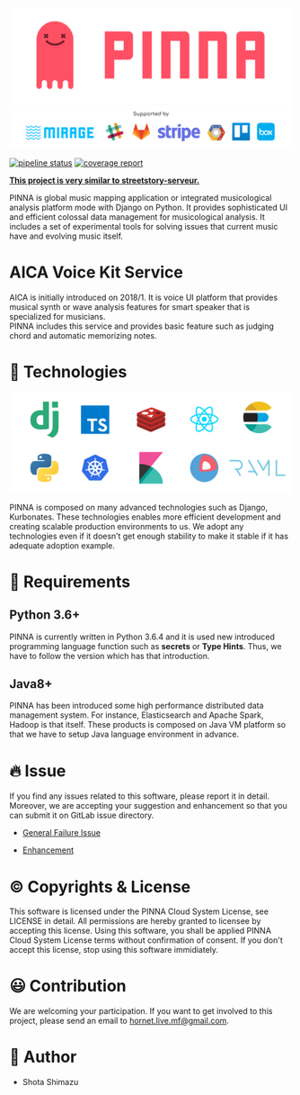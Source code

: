 ![PINNA](./docs/assets/logo.png)
![Using](./docs/assets/usings.png)


[![pipeline status](https://hplab.work/pinna-music/pinna-music/badges/master/pipeline.svg)](https://git.hplab.work/pinna-music/pinna-music/commits/master)
[![coverage report](https://hplab.work/pinna-music/pinna-music/badges/master/coverage.svg)](https://git.hplab.work/pinna-music/pinna-music/commits/master)

**[This project is very similar to streetstory-serveur.](https://git.hplab.work/StreetStory/streetstory-serveur)**

PINNA is global music mapping application or integrated musicological analysis platform mode with Django on Python. It provides sophisticated UI and efficient colossal data management for musicological analysis. It includes a set of experimental tools for solving issues that current music have and evolving music itself.


# AICA Voice Kit Service

AICA is initially introduced on 2018/1. It is voice UI platform that provides musical synth or wave analysis features for smart speaker that is specialized for musicians.  
PINNA includes this service and provides basic feature such as judging chord and automatic memorizing notes.

# 🎸  Technologies
![Technologies](./docs/assets/technologies.png)

PINNA is composed on many advanced technologies such as Django, Kurbonates.
These technologies enables more efficient development and creating scalable production environments to us. We adopt any technologies even if it doesn’t get enough stability to make it stable if it has adequate adoption example.

# 🔗  Requirements

## Python 3.6+

PINNA is currently written in Python 3.6.4 and it is used new introduced programming language function such as **secrets** or **Type Hints**. Thus, we have to follow the version which has that introduction.

## Java8+

PINNA has been introduced some high performance distributed data management system. For instance, Elasticsearch and Apache Spark, Hadoop is that itself. These products is composed on Java VM platform so that we have to setup Java language environment in advance.

# 🔥  Issue

If you find any issues related to this software, please report it in detail.
Moreover, we are accepting your suggestion and enhancement so that you can submit it on GitLab issue directory.


- [General Failure Issue](https://git.hplab.work/pinna-music/pinna-music/issues/new?issue[title]=When+I++%5Bex.+upgrade+with+pip%5D++%2C+failed+to+++%5Bex.+upgrade+packages%5D++%21&issue[description]=%23+Summary%0D%0AWrite+summary+of+issue+in+short+sentence.%0D%0A%0D%0A%23+Bug+type%0D%0A%0D%0A%2A+%5Bx%5D+Security%0D%0A%0D%0A%2A+%5B+%5D+Crash+%2F+Data+Loss%0D%0A%0D%0A%2A+%5B+%5D+Performance%0D%0A%0D%0A%2A+%5B+%5D+UI+%2F+Usability%0D%0A%0D%0A%2A+%5B+%5D+Serious%0D%0A%0D%0A%2A+%5B+%5D+Other%0D%0A%0D%0A%23+Reproducibility%0D%0A%0D%0A%2A+%5Bx%5D+Always%0D%0A%0D%0A%2A+%5B+%5D+Sometimes%0D%0A%0D%0A%2A+%5B+%5D+Once%0D%0A+%0D%0A%23+Procedure+of+reproduce%0D%0A%0D%0A-+Write+steps+of+procedure.%0D%0A-+by+step+by+step%0D%0A-+in+detail%0D%0A%0D%0A%0D%0A%23+Intended+behavior%0D%0A%0D%0AWrite+intended+behavior+in+detail.%0D%0A%0D%0A%23+Possible+cause%0D%0A%0D%0A-+%2A%2Aex.%2A%2A+Crashing+internal+key-value+database.%0D%0A%0D%0A%23+How+do+you+fix+this+bug%3F%0D%0A%0D%0A-+%2A%2Aex.%2A%2A+Adopt+Swift+codable+instead+of+default+key-value+db.%0D%0A%0D%0A%23+Environment+%26+Configuration%0D%0A%0D%0A%2A%2Aex.%2A%2A%0D%0A%0D%0A%7C+Heading+%7C+%7C%0D%0A%7C%3A----------%7C%3A----------------------%7C%0D%0A%7C+OS++++++++%7C+macOS+10.13.3+%2817D47%29+%7C%0D%0A%7C+Python++++%7C+6.3.4+++++++++++++++++%7C%0D%0A%7C+Framework+%7C+Django+2.0.2++++++++++%7C%0D%0A)


- [Enhancement](https://git.hplab.work/pinna-music/pinna-music/issues/new?issue[title]=Enhancement+title+%21&issue[description]=%23+Summary%0D%0AWrite+summary+of+issue+in+short+sentence.%0D%0A%0D%0A%23+Enhancement+Type%0D%0A%0D%0A%2A+%5Bx%5D+New+Feature%0D%0A%0D%0A%2A+%5B+%5D+Performance%0D%0A%0D%0A%2A+%5B+%5D+Refactoring%0D%0A%0D%0A%2A+%5B+%5D+Other%0D%0A%0D%0A%23+Enhancemet+Summary%0D%0A%0D%0AWrite+technical+summary.%0D%0A%0D%0A%23%23+Modification%0D%0A+%0D%0A%2A+%5B+%5D+ex.+Chnage+configuration+settings.%0D%0A%2A+%5B+%5D+ex.+Change+package+manager.+%0D%0A%0D%0A%23%23+Additions%0D%0A+%0D%0A%2A+%5B+%5D+ex.+Add+control+panel+view+for+admin.%0D%0A%2A+%5B+%5D+ex.+Add+new+models+for+admin+cpanel.%0D%0A+%0D%0A%23%23+Removals%0D%0A+%0D%0A%2A+%5B+%5D+ex.+Previous+control+panel.%0D%0A%2A+%5B+%5D+ex.+Old+configuration.%0D%0A%0D%0A%23+Influencer%0D%0A%0D%0A%2A+Write+targets+of+user+who+will+be+influenced+by+this+merge+request.%0D%0A%0D%0A%2A+Write+both+merits+and+demerits+applying+this+merge+request.%0D%0A)

# ©  Copyrights & License
This software is licensed under the PINNA Cloud System License, see LICENSE in detail.
All permissions are hereby granted to licensee by accepting this license.
Using this software, you shall be applied PINNA Cloud System License terms without confirmation of consent.
If you don't accept this license, stop using this software immidiately.

# 😃  Contribution

We are welcoming your participation. If you want to get involved to this project, please send an email to [hornet.live.mf@gmail.com](mailto:hornet.live.mf@gmail.com).

# 🤪  Author

- Shota Shimazu
